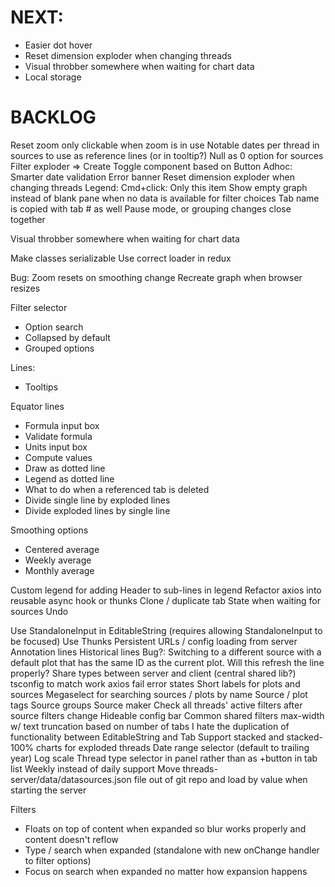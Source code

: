 # NEXT:
* Easier dot hover
* Reset dimension exploder when changing threads
* Visual throbber somewhere when waiting for chart data
* Local storage

# BACKLOG
Reset zoom only clickable when zoom is in use
Notable dates per thread in sources to use as reference lines (or in tooltip?)
Null as 0 option for sources
Filter exploder => Create Toggle component based on Button
Adhoc: Smarter date validation
Error banner
Reset dimension exploder when changing threads
Legend: Cmd+click: Only this item
Show empty graph instead of blank pane when no data is available for filter choices
Tab name is copied with tab # as well
Pause mode, or grouping changes close together

Visual throbber somewhere when waiting for chart data

Make classes serializable
Use correct loader in redux

Bug: Zoom resets on smoothing change
Recreate graph when browser resizes

Filter selector
* Option search
* Collapsed by default
* Grouped options

Lines:
* Tooltips

Equator lines
* Formula input box
* Validate formula
* Units input box
* Compute values
* Draw as dotted line
* Legend as dotted line
* What to do when a referenced tab is deleted
* Divide single line by exploded lines
* Divide exploded lines by single line

Smoothing options
* Centered average
* Weekly average
* Monthly average

Custom legend for adding Header to sub-lines in legend
Refactor axios into reusable async hook or thunks
Clone / duplicate tab
State when waiting for sources
Undo

Use StandaloneInput in EditableString (requires allowing StandaloneInput to be focused)
Use Thunks
Persistent URLs / config loading from server
Annotation lines
Historical lines
Bug?: Switching to a different source with a default plot that has the same ID as the current plot. Will this refresh the line properly?
Share types between server and client (central shared lib?)
tsconfig to match work
axios fail error states
Short labels for plots and sources
Megaselect for searching sources / plots by name
Source / plot tags
Source groups
Source maker
Check all threads' active filters after source filters change
Hideable config bar
Common shared filters
max-width w/ text truncation based on number of tabs
I hate the duplication of functionality between EditableString and Tab
Support stacked and stacked-100% charts for exploded threads
Date range selector (default to trailing year)
Log scale
Thread type selector in panel rather than as +button in tab list
Weekly instead of daily support
Move threads-server/data/datasources.json file out of git repo and load by value when starting the server

Filters
* Floats on top of content when expanded so blur works properly and content doesn't reflow
* Type / search when expanded (standalone with new onChange handler to filter options)
* Focus on search when expanded no matter how expansion happens